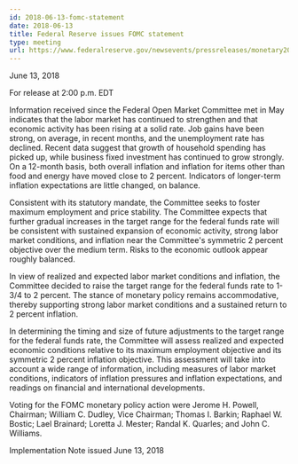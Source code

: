 ```yaml
---
id: 2018-06-13-fomc-statement
date: 2018-06-13
title: Federal Reserve issues FOMC statement
type: meeting
url: https://www.federalreserve.gov/newsevents/pressreleases/monetary20180613a.htm
---
```


June 13, 2018

For release at 2:00 p.m. EDT

Information received since the Federal Open Market Committee met in May indicates that the labor market has continued to strengthen and that economic activity has been rising at a solid rate. Job gains have been strong, on average, in recent months, and the unemployment rate has declined. Recent data suggest that growth of household spending has picked up, while business fixed investment has continued to grow strongly. On a 12-month basis, both overall inflation and inflation for items other than food and energy have moved close to 2 percent. Indicators of longer-term inflation expectations are little changed, on balance.

Consistent with its statutory mandate, the Committee seeks to foster maximum employment and price stability. The Committee expects that further gradual increases in the target range for the federal funds rate will be consistent with sustained expansion of economic activity, strong labor market conditions, and inflation near the Committee's symmetric 2 percent objective over the medium term. Risks to the economic outlook appear roughly balanced.

In view of realized and expected labor market conditions and inflation, the Committee decided to raise the target range for the federal funds rate to 1-3/4 to 2 percent. The stance of monetary policy remains accommodative, thereby supporting strong labor market conditions and a sustained return to 2 percent inflation.

In determining the timing and size of future adjustments to the target range for the federal funds rate, the Committee will assess realized and expected economic conditions relative to its maximum employment objective and its symmetric 2 percent inflation objective. This assessment will take into account a wide range of information, including measures of labor market conditions, indicators of inflation pressures and inflation expectations, and readings on financial and international developments.

Voting for the FOMC monetary policy action were Jerome H. Powell, Chairman; William C. Dudley, Vice Chairman; Thomas I. Barkin; Raphael W. Bostic; Lael Brainard; Loretta J. Mester; Randal K. Quarles; and John C. Williams.

Implementation Note issued June 13, 2018